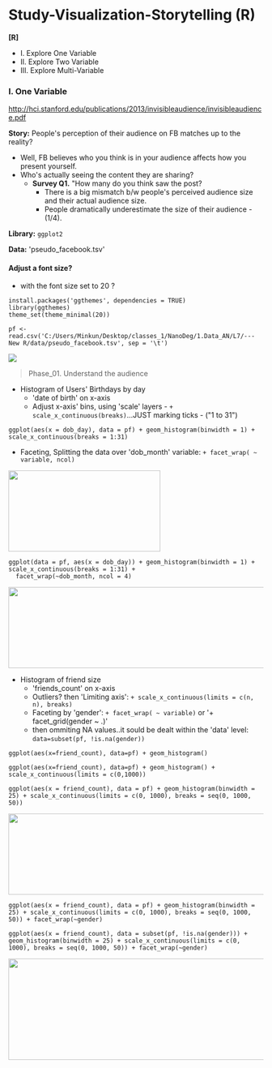 # Study-Visualization-Storytelling (R)

__[R]__
 - I. Explore One Variable
 - II. Explore Two Variable 
 - III. Explore Multi-Variable

### I. One Variable
http://hci.stanford.edu/publications/2013/invisibleaudience/invisibleaudience.pdf

__Story:__ People's perception of their audience on FB matches up to the reality? 
 - Well, FB believes who you think is in your audience affects how you present yourself. 
 - Who's actually seeing the content they are sharing?  
   - __Survey Q1.__ "How many do you think saw the post? 
     - There is a big mismatch b/w people's perceived audience size and their actual audience size.
     - People dramatically underestimate the size of their audience - (1/4). 
   
__Library:__ `ggplot2`

__Data:__ 'pseudo_facebook.tsv' 

#### Adjust a font size?
 - with the font size set to 20 ?
```
install.packages('ggthemes', dependencies = TRUE)
library(ggthemes)
theme_set(theme_minimal(20)) 

pf <- read.csv('C:/Users/Minkun/Desktop/classes_1/NanoDeg/1.Data_AN/L7/---New R/data/pseudo_facebook.tsv', sep = '\t')
```
<img src="https://user-images.githubusercontent.com/31917400/35759700-3fd3e9f2-0873-11e8-93d7-ff5e74cbefc6.jpg" />

>Phase_01. Understand the audience
 - Histogram of Users' Birthdays by day
   - 'date of birth' on x-axis
   - Adjust x-axis' bins, using 'scale' layers - `+ scale_x_continuous(breaks)`...JUST marking ticks - ("1 to 31")
```
ggplot(aes(x = dob_day), data = pf) + geom_histogram(binwidth = 1) + scale_x_continuous(breaks = 1:31)
```
 - Faceting, Splitting the data over 'dob_month' variable: `+ facet_wrap( ~ variable, ncol)`
<img src="https://user-images.githubusercontent.com/31917400/35760868-2c798ad0-087b-11e8-91e5-08aad97e0341.jpg" width="300" height="160" /> 

```
ggplot(data = pf, aes(x = dob_day)) + geom_histogram(binwidth = 1) + scale_x_continuous(breaks = 1:31) +
  facet_wrap(~dob_month, ncol = 4)
```
<img src="https://user-images.githubusercontent.com/31917400/35760701-e1ce5ce6-0879-11e8-808a-e6f293bc4f09.jpg" width="600" height="160" />

 - Histogram of friend size
   - 'friends_count' on x-axis
   - Outliers? then 'Limiting axis': `+ scale_x_continuous(limits = c(n, n), breaks)`
   - Faceting by 'gender': `+ facet_wrap( ~ variable)` or '+ facet_grid(gender ~ .)' 
   - then ommiting NA values..it sould be dealt within the 'data' level: `data=subset(pf, !is.na(gender))`
```
ggplot(aes(x=friend_count), data=pf) + geom_histogram() 

ggplot(aes(x=friend_count), data=pf) + geom_histogram() + scale_x_continuous(limits = c(0,1000))

ggplot(aes(x = friend_count), data = pf) + geom_histogram(binwidth = 25) + scale_x_continuous(limits = c(0, 1000), breaks = seq(0, 1000, 50))
```
<img src="https://user-images.githubusercontent.com/31917400/35767164-d029a0c6-08de-11e8-9814-07da198c3bc2.jpg" width="1200" height="160" />

```
ggplot(aes(x = friend_count), data = pf) + geom_histogram(binwidth = 25) + scale_x_continuous(limits = c(0, 1000), breaks = seq(0, 1000, 50)) + facet_wrap(~gender)

ggplot(aes(x = friend_count), data = subset(pf, !is.na(gender))) + geom_histogram(binwidth = 25) + scale_x_continuous(limits = c(0, 1000), breaks = seq(0, 1000, 50)) + facet_wrap(~gender)
```
<img src="https://user-images.githubusercontent.com/31917400/35767303-de7caf80-08e1-11e8-9bdb-9f4b269e2486.jpg" width="700" height="200" />

















